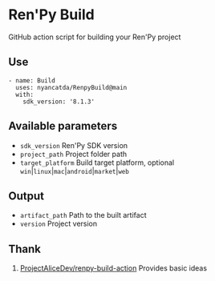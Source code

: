 # Ren'Py Build
GitHub action script for building your Ren'Py project

## Use
``` yarn
- name: Build
  uses: nyancatda/RenpyBuild@main
  with:
    sdk_version: '8.1.3'
```

## Available parameters
- `sdk_version` Ren'Py SDK version
- `project_path` Project folder path
- `target_platform` Build target platform, optional `win`|`linux`|`mac`|`android`|`market`|`web`

## Output
- `artifact_path` Path to the built artifact
- `version` Project version

## Thank
1. [ProjectAliceDev/renpy-build-action](https://github.com/ProjectAliceDev/renpy-build-action) Provides basic ideas